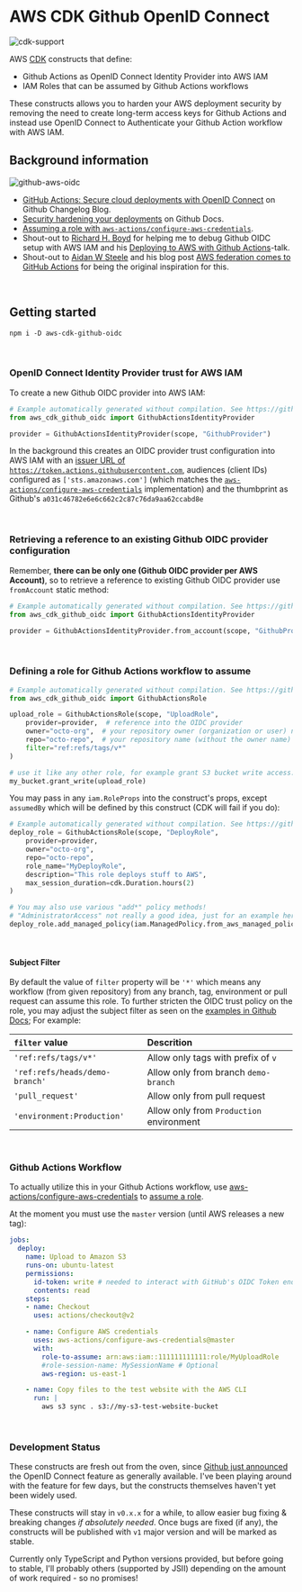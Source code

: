 # AWS CDK Github OpenID Connect

![cdk-support](https://img.shields.io/badge/cdk-%20typescript%20%7C%20python%20-informational)

AWS [CDK](https://aws.amazon.com/cdk/) constructs that define:

* Github Actions as OpenID Connect Identity Provider into AWS IAM
* IAM Roles that can be assumed by Github Actions workflows

These constructs allows you to harden your AWS deployment security by removing the need to create long-term access keys for Github Actions and instead use OpenID Connect to Authenticate your Github Action workflow with AWS IAM.

## Background information

![github-aws-oidc](/assets/github-aws-oidc.svg)

* [GitHub Actions: Secure cloud deployments with OpenID Connect](https://github.blog/changelog/2021-10-27-github-actions-secure-cloud-deployments-with-openid-connect/) on Github Changelog Blog.
* [Security hardening your deployments](https://docs.github.com/en/actions/deployment/security-hardening-your-deployments) on Github Docs.
* [Assuming a role with `aws-actions/configure-aws-credentials`](https://github.com/aws-actions/configure-aws-credentials#assuming-a-role).
* Shout-out to [Richard H. Boyd](https://twitter.com/rchrdbyd) for helping me to debug Github OIDC setup with AWS IAM and his [Deploying to AWS with Github Actions](https://www.githubuniverse.com/2021/session/692586/deploying-to-aws-with-github-actions)-talk.
* Shout-out to [Aidan W Steele](https://twitter.com/__steele) and his blog post [AWS federation comes to GitHub Actions](https://awsteele.com/blog/2021/09/15/aws-federation-comes-to-github-actions.html) for being the original inspiration for this.

<br/>

## Getting started

```shell
npm i -D aws-cdk-github-oidc
```

<br/>

### OpenID Connect Identity Provider trust for AWS IAM

To create a new Github OIDC provider into AWS IAM:

```python
# Example automatically generated without compilation. See https://github.com/aws/jsii/issues/826
from aws_cdk_github_oidc import GithubActionsIdentityProvider

provider = GithubActionsIdentityProvider(scope, "GithubProvider")
```

In the background this creates an OIDC provider trust configuration into AWS IAM with an [issuer URL of `https://token.actions.githubusercontent.com`](https://docs.github.com/en/actions/deployment/security-hardening-your-deployments/configuring-openid-connect-in-amazon-web-services#adding-the-identity-provider-to-aws), audiences (client IDs) configured as `['sts.amazonaws.com']` (which matches the [`aws-actions/configure-aws-credentials`](https://docs.github.com/en/actions/deployment/security-hardening-your-deployments/configuring-openid-connect-in-amazon-web-services#adding-the-identity-provider-to-aws) implementation) and the thumbprint as Github's `a031c46782e6e6c662c2c87c76da9aa62ccabd8e`

<br/>

### Retrieving a reference to an existing Github OIDC provider configuration

Remember, **there can be only one (Github OIDC provider per AWS Account)**, so to retrieve a reference to existing Github OIDC provider use `fromAccount` static method:

```python
# Example automatically generated without compilation. See https://github.com/aws/jsii/issues/826
from aws_cdk_github_oidc import GithubActionsIdentityProvider

provider = GithubActionsIdentityProvider.from_account(scope, "GithubProvider")
```

<br/>

### Defining a role for Github Actions workflow to assume

```python
# Example automatically generated without compilation. See https://github.com/aws/jsii/issues/826
from aws_cdk_github_oidc import GithubActionsRole

upload_role = GithubActionsRole(scope, "UploadRole",
    provider=provider,  # reference into the OIDC provider
    owner="octo-org",  # your repository owner (organization or user) name
    repo="octo-repo",  # your repository name (without the owner name)
    filter="ref:refs/tags/v*"
)

# use it like any other role, for example grant S3 bucket write access:
my_bucket.grant_write(upload_role)
```

You may pass in any `iam.RoleProps` into the construct's props, except `assumedBy` which will be defined by this construct (CDK will fail if you do):

```python
# Example automatically generated without compilation. See https://github.com/aws/jsii/issues/826
deploy_role = GithubActionsRole(scope, "DeployRole",
    provider=provider,
    owner="octo-org",
    repo="octo-repo",
    role_name="MyDeployRole",
    description="This role deploys stuff to AWS",
    max_session_duration=cdk.Duration.hours(2)
)

# You may also use various "add*" policy methods!
# "AdministratorAccess" not really a good idea, just for an example here:
deploy_role.add_managed_policy(iam.ManagedPolicy.from_aws_managed_policy_name("AdministratorAccess"))
```

<br/>

#### Subject Filter

By default the value of `filter` property will be `'*'` which means any workflow (from given repository) from any branch, tag, environment or pull request can assume this role. To further stricten the OIDC trust policy on the role, you may adjust the subject filter as seen on the [examples in Github Docs](https://docs.github.com/en/actions/deployment/security-hardening-your-deployments/about-security-hardening-with-openid-connect#configuring-the-oidc-trust-with-the-cloud); For example:

|         `filter` value         |                Descrition                |
| :----------------------------- | :--------------------------------------- |
| `'ref:refs/tags/v*'`           | Allow only tags with prefix of `v`       |
| `'ref:refs/heads/demo-branch'` | Allow only from branch `demo-branch`     |
| `'pull_request'`               | Allow only from pull request             |
| `'environment:Production'`     | Allow only from `Production` environment |

<br/>

### Github Actions Workflow

To actually utilize this in your Github Actions workflow, use [aws-actions/configure-aws-credentials](https://github.com/aws-actions/configure-aws-credentials) to [assume a role](https://github.com/aws-actions/configure-aws-credentials#assuming-a-role).

At the moment you must use the `master` version (until AWS releases a new tag):

```yaml
jobs:
  deploy:
    name: Upload to Amazon S3
    runs-on: ubuntu-latest
    permissions:
      id-token: write # needed to interact with GitHub's OIDC Token endpoint.
      contents: read
    steps:
    - name: Checkout
      uses: actions/checkout@v2

    - name: Configure AWS credentials
      uses: aws-actions/configure-aws-credentials@master
      with:
        role-to-assume: arn:aws:iam::111111111111:role/MyUploadRole
        #role-session-name: MySessionName # Optional
        aws-region: us-east-1

    - name: Copy files to the test website with the AWS CLI
      run: |
        aws s3 sync . s3://my-s3-test-website-bucket
```

<br/>

### Development Status

These constructs are fresh out from the oven, since [Github just announced](https://github.blog/changelog/2021-10-27-github-actions-secure-cloud-deployments-with-openid-connect/) the OpenID Connect feature as generally available. I've been playing around with the feature for few days, but the constructs themselves haven't yet been widely used.

These constructs will stay in `v0.x.x` for a while, to allow easier bug fixing & breaking changes *if absolutely needed*. Once bugs are fixed (if any), the constructs will be published with `v1` major version and will be marked as stable.

Currently only TypeScript and Python versions provided, but before going to stable, I'll probably others (supported by JSII) depending on the amount of work required - so no promises!
